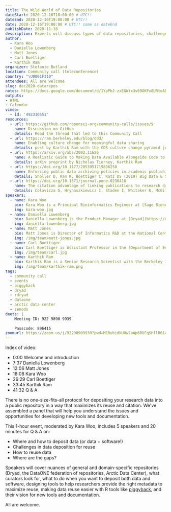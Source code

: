 ```yaml
---
title: The Wild World of Data Repositories
dateStart: 2020-12-16T18:00:00 # UTC!!
dateEnd: 2020-12-16T19:00:00 # UTC!!
date: 2020-12-16T19:00:00 # UTC!! same as dateEnd
publishDate: 2020-11-18
description: Experts will discuss types of data repositories, challenges in data deposition and reuse, vision for new tools
author:
  - Kara Woo
  - Daniella Lowenberg
  - Matt Jones
  - Carl Boettiger
  - Karthik Ram
organizer: Stefanie Butland
location: Community call (teleconference)
country: "\U0001F310"
attendees: All are welcome
slug: dec2020-datarepos
notes: https://docs.google.com/document/d/1YpPbJ-zxEGWtx3v69OKFx8URtoADbU-Km5a8xSbi4EI/
outputs:
- HTML
- Calendar 
vimeo:
  - id: '492310551'
resources:
  - url: https://github.com/ropensci-org/community-calls/issues/9
    name: Discussion on GitHub
    details: Read the thread that led to this Community Call
  - url: https://ram.berkeley.edu/blog/ddd/
    name: Enabling culture change for meaningful data sharing
    details: post by Karthik Ram with the COS culture change pyramid juxtaposed with current policies
  - url: https://arxiv.org/abs/2002.11626
    name: A Realistic Guide to Making Data Available Alongside Code to Improve Reproducibility
    details: arXiv preprint by Nicholas Tierney, Karthik Ram
  - url: https://doi.org/10.1177/2053951719836258
    name: Enforcing public data archiving policies in academic publishing. A study of ecology journals
    details: Sholler D, Ram K, Boettiger C, Katz DS (2019) Big Data & Society.
  - url: https://doi.org/10.1371/journal.pone.0230416
    name: The citation advantage of linking publications to research data
    details: Colavizza G, Hrynaszkiewicz I, Staden I, Whitaker K, McGillivray B (2020) PLoS ONE 15(4), e0230416. 
speakers:
  - name: Kara Woo
    bio: Kara Woo is a Principal Bioinformatics Engineer at [Sage Bionetworks](http://sagebionetworks.org/) where she leads a team of developers building tools and infrastructure for open science. Kara is a member of the rOpenSci Code of Conduct committee. Kara on [GitHub](https://github.com/karawoo), [Twitter](https://twitter.com/kara_woo), [Website](https://karawoo.com/)
    img: kara-woo.jpg
  - name: Daniella Lowenberg
    bio: Daniella Lowenberg is the Product Manager at [Dryad](https://datadryad.org/) and Principal Investigator of [Make Data Count](https://makedatacount.org/) within the California Digital Library at University of California. Daniella on [GitHub](https://github.com/dlowenberg), [Twitter](https://twitter.com/danilowenberg)
    img: daniella-lowenberg.jpg
  - name: Matt Jones
    bio: Matt Jones is Director of Informatics R&D at the National Center for Ecological Analysis and Synthesis ([NCEAS](https://www.nceas.ucsb.edu/)), Principal Investigator of the [NSF Arctic Data Center](https://arcticdata.io/), and Director of [DataONE](https://www.dataone.org/) at University of California Santa Barbara. Matt on [GitHub](https://github.com/mbjones), [Twitter](https://twitter.com/metamattj), [Website](http://matt.magisa.org/)
    img: /img/team/matt-jones.jpg
  - name: Carl Boettiger
    bio: Carl Boettiger is Assistant Professor in the [Department of Environmental Science, Policy and Management at UC Berkeley](http://ourenvironment.berkeley.edu/), a Co-founder and strategic advisor of rOpenSci. Carl on [GitHub](https://github.com/cboettig), [Twitter](https://twitter.com/cboettig), [Website](https://www.carlboettiger.info/)
    img: /img/team/carl.jpg
  - name: Karthik Ram
    bio: Karthik Ram is a Senior Research Scientist with the Berkeley Institute for Data Science, Project Lead and Co-founder of rOpenSci, Editor for rOpenSci Software Peer Review. He has a PhD in Ecology and Evolution. Karthik on [GitHub](https://github.com/karthik), [Twitter](https://twitter.com/\_inundata), [Website](http://karthik.io/)
    img: /img/team/karthik-ram.png
tags:
  - community call
  - events
  - piggyback
  - dryad
  - rdryad
  - dataone
  - arctic data center
  - zenodo
deets: |
    Meeting ID: 922 9890 9939
    
    Passcode: 896415
zoomurl: https://zoom.us/j/92298909939?pwd=MERubjdNUUw2aWp6RUFqSHllR01adz09
---
```


Index of video:

- 0:00 Welcome and introduction
- 7:37 Daniella Lowenberg
- 12:06 Matt Jones
- 18:08 Kara Woo
- 26:29 Carl Boettiger
- 33:45 Karthik Ram
- 41:32 Q & A 


There is no one-size-fits-all protocol for depositing your research data into a public repository in a way that maximizes its reuse and citation. We've assembled a panel that will help you understand the issues and opportunities for developing new tools and documentation. 

This 1-hour event, moderated by Kara Woo, includes 5 speakers and 20 minutes for Q & A on:

* Where and how to deposit data (or data + software!)
* Challenges in data deposition for reuse
* How to reuse data
* Where are the gaps?

Speakers will cover nuances of general and domain-specific repositories (Dryad, the DataONE federation of repositories, Arctic Data Center), what curators look for, what to do when you want to deposit both data and software, designing tools to help researchers provide the right metadata to maximize reuse, making data reuse easier with R tools like [piggyback](https://docs.ropensci.org/piggyback/), and their vision for new tools and documentation.

All are welcome.
